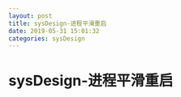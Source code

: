 ```yaml
--- 
layout: post 
title: sysDesign-进程平滑重启 
date: 2019-05-31 15:01:32 
categories: sysDesign 
---
```

# sysDesign-进程平滑重启
